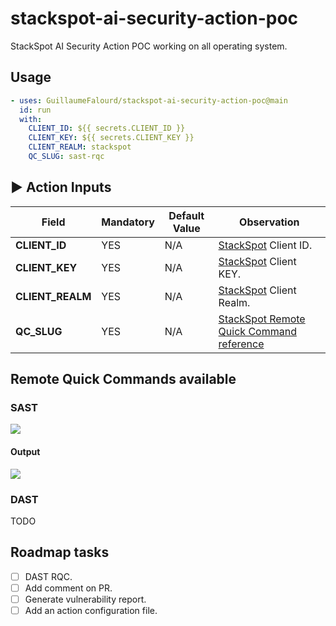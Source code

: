 # stackspot-ai-security-action-poc

StackSpot AI Security Action POC working on all operating system.

## Usage

```yaml
- uses: GuillaumeFalourd/stackspot-ai-security-action-poc@main
  id: run
  with:
    CLIENT_ID: ${{ secrets.CLIENT_ID }}
    CLIENT_KEY: ${{ secrets.CLIENT_KEY }}
    CLIENT_REALM: stackspot
    QC_SLUG: sast-rqc
```

## ▶️ Action Inputs

Field | Mandatory | Default Value | Observation
------------ | ------------  | ------------- | -------------
**CLIENT_ID** | YES | N/A | [StackSpot](https://stackspot.com/en/settings/access-token) Client ID.
**CLIENT_KEY** | YES | N/A |[StackSpot](https://stackspot.com/en/settings/access-token) Client KEY.
**CLIENT_REALM** | YES | N/A |[StackSpot](https://stackspot.com/en/settings/access-token) Client Realm.
**QC_SLUG** | YES | N/A | [StackSpot Remote Quick Command reference](https://ai.stackspot.com/docs/pt-br/quick-commands/create-remote-qc)

## Remote Quick Commands available

### SAST

![](https://github.com/GuillaumeFalourd/stackspot-ai-security-action-poc/assets/22433243/aef6cbcd-0ed4-49ef-973e-6b24bd2e950b)

#### Output

![](https://github.com/GuillaumeFalourd/stackspot-ai-security-action-poc/assets/22433243/01269c32-5614-436d-ae63-486a7fa6b1f5)

### DAST

TODO

## Roadmap tasks

- [ ] DAST RQC.
- [ ] Add comment on PR.
- [ ] Generate vulnerability report.
- [ ] Add an action configuration file.
